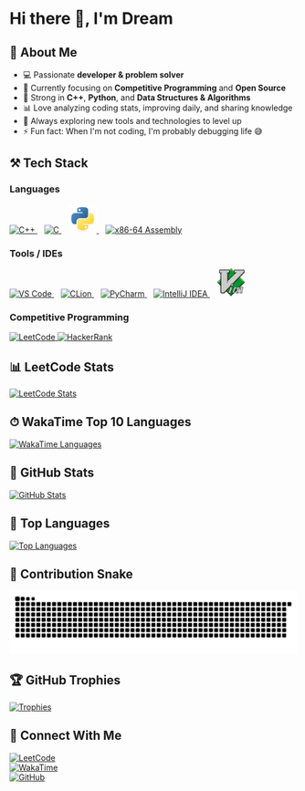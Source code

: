 # Hi there 👋, I'm Dream

## 🚀 About Me

- 💻 Passionate **developer & problem solver**
- 🌱 Currently focusing on **Competitive Programming** and **Open Source**
- 🧩 Strong in **C++**, **Python**, and **Data Structures & Algorithms**
- 📊 Love analyzing coding stats, improving daily, and sharing knowledge
- 🎯 Always exploring new tools and technologies to level up
- ⚡ Fun fact: When I'm not coding, I'm probably debugging life 😅


## ⚒️ Tech Stack

### Languages

<p>
    <a href="https://en.cppreference.com/w/">
        <img src="https://upload.wikimedia.org/wikipedia/commons/1/18/ISO_C%2B%2B_Logo.svg" alt="C++" width="50" height="50"/>
    </a>&nbsp;&nbsp;
    <a href="https://en.cppreference.com/w/c">
        <img src="https://upload.wikimedia.org/wikipedia/commons/1/19/C_Logo.png" alt="C" width="50" height="50"/>
    </a>&nbsp;&nbsp;
    <a href="https://www.python.org/">
        <img src="https://raw.githubusercontent.com/devicons/devicon/master/icons/python/python-original.svg" alt="Python" width="50" height="50"/>
    </a>&nbsp;&nbsp;
    <a href="https://en.wikipedia.org/wiki/X86-64#Assembly_language">
        <img src="https://www.pngkey.com/png/detail/479-4794953_assembly-x86-x86-icon.png" alt="x86-64 Assembly" width="50" height="50"/>
    </a>
</p>

### Tools / IDEs

<p>
    <a href="https://code.visualstudio.com/">
        <img src="https://upload.wikimedia.org/wikipedia/commons/9/9a/Visual_Studio_Code_1.35_icon.svg" alt="VS Code" width="50" height="50"/>
    </a>&nbsp;&nbsp;
    <a href="https://www.jetbrains.com/clion/">
        <img src="https://resources.jetbrains.com/storage/products/clion/img/meta/clion_logo_300x300.png" alt="CLion" width="50" height="50"/>
    </a>&nbsp;&nbsp;
    <a href="https://www.jetbrains.com/pycharm/">
        <img src="https://resources.jetbrains.com/storage/products/pycharm/img/meta/pycharm_logo_300x300.png" alt="PyCharm" width="50" height="50"/>
    </a>&nbsp;&nbsp;
    <a href="https://www.jetbrains.com/idea/">
        <img src="https://resources.jetbrains.com/storage/products/intellij-idea/img/meta/intellij-idea_logo_300x300.png" alt="IntelliJ IDEA" width="50" height="50"/>
    </a>&nbsp;&nbsp;
    <a href="https://www.vim.org/">
        <img src="https://raw.githubusercontent.com/devicons/devicon/master/icons/vim/vim-original.svg" alt="Vim" width="50" height="50"/>
    </a>
</p>

### Competitive Programming

<p>
    <a href="https://leetcode.com/u/Dream2503">
        <img src="https://upload.wikimedia.org/wikipedia/commons/1/19/LeetCode_logo_black.png" alt="LeetCode" width="50" height="50"/>
    </a>
    <a href="https://www.hackerrank.com/Dream2503">
        <img src="https://upload.wikimedia.org/wikipedia/commons/6/65/HackerRank_logo.png" alt="HackerRank" width="50" height="50"/>
    </a>
</p>

## 📊 LeetCode Stats

[![LeetCode Stats](https://leetcard.jacoblin.cool/dream2503?theme=dark&font=Karma&ext=contest)](https://leetcode.com/u/dream2503)


## ⏱ WakaTime Top 10 Languages

[![WakaTime Languages](https://github-readme-stats.vercel.app/api/wakatime?username=dream2503&layout=compact&langs_count=10&theme=dark)](https://wakatime.com/@1b593144-b3d6-4ba2-a778-6f2481bab639)


## 🏅 GitHub Stats

[![GitHub Stats](https://github-readme-stats.vercel.app/api?username=Dream2503&show_icons=true&theme=dark)](https://github.com/Dream2503)


## 🏅 Top Languages

[![Top Languages](https://github-readme-stats.vercel.app/api/top-langs/?username=Dream2503&layout=compact&langs_count=8&theme=dark&hide=Jupyter%20Notebook)](https://github.com/Dream2503)


## 🐍 Contribution Snake

![GitHub Snake Dark](./assets/snake-dark.svg)


## 🏆 GitHub Trophies

[![Trophies](https://github-profile-trophy.vercel.app/?username=Dream2503&theme=onedark&no-frame=true&row=1&column=6)](https://github.com/Dream2503)

## 🔗 Connect With Me

[![LeetCode](https://img.shields.io/badge/LeetCode-orange?style=flat&logo=leetcode)](https://leetcode.com/dream2503)  
[![WakaTime](https://wakatime.com/badge/user/1b593144-b3d6-4ba2-a778-6f2481bab639.svg)](https://wakatime.com/@1b593144-b3d6-4ba2-a778-6f2481bab639)  
[![GitHub](https://img.shields.io/badge/GitHub-000?style=flat&logo=github)](https://github.com/Dream2503)
